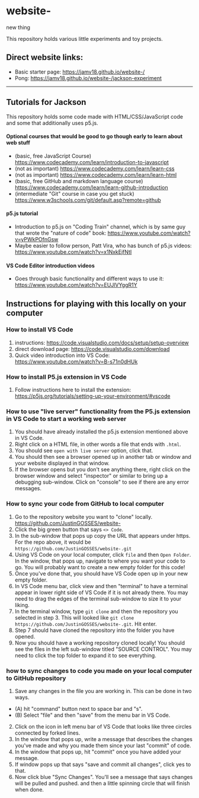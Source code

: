 # website-
new thing

This repository holds various little experiments and toy projects.

## Direct website links:

- Basic starter page: https://jamv18.github.io/website-/
- Pong: https://jamv18.github.io/website-/jackson-experiment

-----------------

## Tutorials for Jackson

This repository holds some code made with HTML/CSS/JavaScript code and some that additionally uses p5.js.

#### Optional courses that would be good to go though early to learn about web stuff

- (basic, free JavaScript Course) https://www.codecademy.com/learn/introduction-to-javascript
- (not as important) https://www.codecademy.com/learn/learn-css
- (not as important) https://www.codecademy.com/learn/learn-html
- (basic, free GitHub and markdown language course) https://www.codecademy.com/learn/learn-github-introduction
- (intermediate "Git" course in case you get stuck) https://www.w3schools.com/git/default.asp?remote=github

#### p5.js tutorial

- Introduction to p5.js on "Coding Train" channel, which is by same guy that wrote the "nature of code" book: https://www.youtube.com/watch?v=yPWkPOfnGsw
- Maybe easier to follow person, Patt Vira, who has bunch of p5.js videos: https://www.youtube.com/watch?v=x1NxkEjfNtI

#### VS Code Editor introduction videos
- Goes through basic functionality and different ways to use it: https://www.youtube.com/watch?v=EUJlVYggR1Y

## Instructions for playing with this locally on your computer

### How to install VS Code

1. instructions: https://code.visualstudio.com/docs/setup/setup-overview
2. direct download page: https://code.visualstudio.com/download
3. Quick video introduction into VS Code: https://www.youtube.com/watch?v=B-s71n0dHUk

### How to install P5.js extension in VS Code

1. Follow instructions here to install the extension: https://p5js.org/tutorials/setting-up-your-environment/#vscode

### How to use "live server" functionality from the P5.js extension in VS Code to start a working web server

1. You should have already installed the p5.js extension mentioned above in VS Code.
2. Right click on a HTML file, in other words a file that ends with `.html`. 
3. You should see `open with live server` option, click that. 
4. You should then see a browser opened up in another tab or window and your website displayed in that window.
5. If the browser opens but you don't see anything there, right click on the browser window and select "inspector" or similar to bring up a debugging sub-window. Click on "console" to see if there are any error messages.

### How to sync your code from GitHub to local computer
1. Go to the repository website you want to "clone" locally. https://github.com/JustinGOSSES/website-
2. Click the big green button that says `<> Code`.
3. In the sub-window that pops up copy the URL that appears under https. For the repo above, it would be `https://github.com/JustinGOSSES/website-.git`
4. Using VS Code on your local computer, click `file` and then `Open Folder`. In the window, that pops up, navigate to where you want your code to go. You will probably want to create a new empty folder for this code!
5. Once you've done that, you should have VS Code open up in your new empty folder. 
6. In VS Code menu bar, click view and then "terminal" to have a terminal appear in lower right side of VS Code if it is not already there. You may need to drag the edges of the terminal sub-window to size it to your liking.
7. In the terminal window, type `git clone` and then the repository you selected in step 3. This will looked like `git clone https://github.com/JustinGOSSES/website-.git`. Hit enter.
8. Step 7 should have cloned the repository into the folder you have opened. 
9. Now you should have a working repository cloned locally! You should see the files in the left sub-window titled "SOURCE CONTROL". You may need to click the top folder to expand it to see everything.

### how to sync changes to code you made on your local computer to GitHub repository
1. Save any changes in the file you are working in. This can be done in two ways. 
  - (A) hit "command" button next to space bar and "s".
  - (B) Select "file" and then "save" from the menu bar in VS Code.
2. Click on the icon in left menu bar of VS Code that looks like three circles connected by forked lines.
3. In the window that pops up, write a message that describes the changes you've made and why you made them since your last "commit" of code.
3. In the window that pops up, hit "commit" once you have added your message.
4. If window pops up that says "save and commit all changes", click yes to that. 
5. Now click blue "Sync Changes". You'll see a message that says changes will be pulled and pushed. and then a little spinning circle that will finish when done. 
